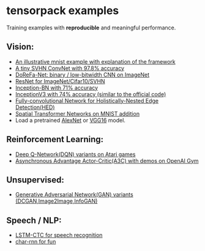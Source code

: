 
# tensorpack examples

Training examples with __reproducible__ and meaningful performance.

## Vision:
+ [An illustrative mnist example with explanation of the framework](mnist-convnet.py)
+ [A tiny SVHN ConvNet with 97.8% accuracy](svhn-digit-convnet.py)
+ [DoReFa-Net: binary / low-bitwidth CNN on ImageNet](DoReFa-Net)
+ [ResNet for ImageNet/Cifar10/SVHN](ResNet)
+ [Inception-BN with 71% accuracy](Inception/inception-bn.py)
+ [InceptionV3 with 74% accuracy (similar to the official code)](Inception/inceptionv3.py)
+ [Fully-convolutional Network for Holistically-Nested Edge Detection(HED)](HED)
+ [Spatial Transformer Networks on MNIST addition](SpatialTransformer)
+ Load a pretrained [AlexNet](load-alexnet.py) or [VGG16](load-vgg16.py) model.

## Reinforcement Learning:
+ [Deep Q-Network(DQN) variants on Atari games](Atari2600)
+ [Asynchronous Advantage Actor-Critic(A3C) with demos on OpenAI Gym](OpenAIGym)

## Unsupervised:
+ [Generative Adversarial Network(GAN) variants (DCGAN,Image2Image,InfoGAN)](examples/GAN)

## Speech / NLP:
+ [LSTM-CTC for speech recognition](TIMIT)
+ [char-rnn for fun](char-rnn)
